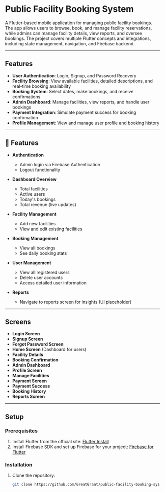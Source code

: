 # Public Facility Booking System

A Flutter-based mobile application for managing public facility bookings. The app allows users to browse, book, and manage facility reservations, while admins can manage facility details, view reports, and oversee bookings. The project covers multiple Flutter concepts and integrations, including state management, navigation, and Firebase backend.

---

## Features

- **User Authentication**: Login, Signup, and Password Recovery
- **Facility Browsing**: View available facilities, detailed descriptions, and real-time booking availability
- **Booking System**: Select dates, make bookings, and receive confirmations
- **Admin Dashboard**: Manage facilities, view reports, and handle user bookings
- **Payment Integration**: Simulate payment success for booking confirmation
- **Profile Management**: View and manage user profile and booking history

---
## 📱 Features

- **Authentication**
  - Admin login via Firebase Authentication
  - Logout functionality

- **Dashboard Overview**
  - Total facilities
  - Active users
  - Today's bookings
  - Total revenue (live updates)

- **Facility Management**
  - Add new facilities
  - View and edit existing facilities

- **Booking Management**
  - View all bookings
  - See daily booking stats

- **User Management**
  - View all registered users
  - Delete user accounts
  - Access detailed user information

- **Reports**
  - Navigate to reports screen for insights (UI placeholder)

---
## Screens

- **Login Screen**
- **Signup Screen**
- **Forgot Password Screen**
- **Home Screen** (Dashboard for users)
- **Facility Details**
- **Booking Confirmation**
- **Admin Dashboard**
- **Profile Screen**
- **Manage Facilities**
- **Payment Screen**
- **Payment Success**
- **Booking History**
- **Reports Screen**

---

## Setup

### Prerequisites

1. Install Flutter from the official site: [Flutter Install](https://flutter.dev/docs/get-started/install)
2. Install Firebase SDK and set up Firebase for your project: [Firebase for Flutter](https://firebase.flutter.dev/docs/overview)

### Installation

1. Clone the repository:
   ```bash
   git clone https://github.com/GreatGrant/public-facility-booking-system.git
